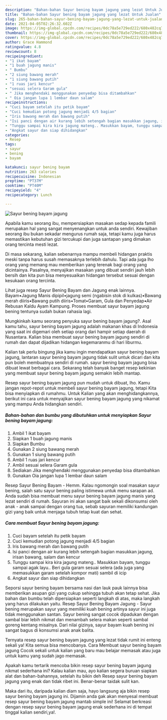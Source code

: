 ```yaml
---
description: "Bahan-bahan Sayur bening bayam jagung yang lezat Untuk Jualan"
title: "Bahan-bahan Sayur bening bayam jagung yang lezat Untuk Jualan"
slug: 265-bahan-bahan-sayur-bening-bayam-jagung-yang-lezat-untuk-jualan
date: 2021-04-05T02:26:32.602Z
image: https://img-global.cpcdn.com/recipes/0dc78a5e729ed222/680x482cq70/sayur-bening-bayam-jagung-foto-resep-utama.jpg
thumbnail: https://img-global.cpcdn.com/recipes/0dc78a5e729ed222/680x482cq70/sayur-bening-bayam-jagung-foto-resep-utama.jpg
cover: https://img-global.cpcdn.com/recipes/0dc78a5e729ed222/680x482cq70/sayur-bening-bayam-jagung-foto-resep-utama.jpg
author: Grace Hammond
ratingvalue: 4.8
reviewcount: 8
recipeingredient:
- "1 ikat bayam"
- "1 buah jagung manis"
- " Bumbu"
- "2 siung bawang merah"
- "1 siung bawang putih"
- "1 ruas jari kencur"
- "sesuai selera Garam gula"
- " Jika menghendaki menggunakan penyedap bisa ditambahkan"
- " Oia jangan lupa 1 lembar daun salam"
recipeinstructions:
- "Cuci bayam setelah itu petik bayam"
- "Cuci kemudian potong jagung menjadi 4/5 bagian"
- "Iris bawang merah dan bawang putih"
- "Isi panci dengan air kurang lebih setengah bagian masukkan jagung, irisan bawang, salam dan kencur"
- "Tunggu sampai kira kira jagung mateng.. Masukkan bayam, tunggu sampai agak layu.. Beri gula garam sesuai selera (ada juga yang memasukkan garam setelah kompor mati) sambil di icip"
- "Angkat sayur dan siap dihidangkan"
categories:
- Resep
tags:
- sayur
- bening
- bayam

katakunci: sayur bening bayam 
nutrition: 263 calories
recipecuisine: Indonesian
preptime: "PT37M"
cooktime: "PT40M"
recipeyield: "4"
recipecategory: Lunch

---
```



![Sayur bening bayam jagung](https://img-global.cpcdn.com/recipes/0dc78a5e729ed222/680x482cq70/sayur-bening-bayam-jagung-foto-resep-utama.jpg)

Apabila kamu seorang ibu, mempersiapkan masakan sedap kepada famili merupakan hal yang sangat menyenangkan untuk anda sendiri. Kewajiban seorang ibu bukan sekadar mengurus rumah saja, tetapi kamu juga harus memastikan kebutuhan gizi tercukupi dan juga santapan yang dimakan orang tercinta mesti lezat.

Di masa  sekarang, kalian sebenarnya mampu membeli hidangan praktis meski tanpa harus susah memasaknya terlebih dahulu. Tapi ada juga lho orang yang memang mau memberikan yang terenak bagi orang yang dicintainya. Pasalnya, menyajikan masakan yang dibuat sendiri jauh lebih bersih dan kita pun bisa menyesuaikan hidangan tersebut sesuai dengan kesukaan orang tercinta. 

Lihat juga resep Sayur Bening Bayam dan Jagung enak lainnya. Bayam•Jagung Manis dipipil•jagung semi (ngabisin stok di kulkas)•Bawang merah diiris•Bawang putih diiris•Tomat•Garam, Gula dan Penyedap•Air Rebusan Kaldu Ayam Kampung. Proses membuat sayur bayam jagung bening tentunya sudah bukan rahasia lagi.

Mungkinkah kamu seorang penyuka sayur bening bayam jagung?. Asal kamu tahu, sayur bening bayam jagung adalah makanan khas di Indonesia yang saat ini digemari oleh setiap orang dari hampir setiap daerah di Nusantara. Kalian bisa membuat sayur bening bayam jagung sendiri di rumah dan dapat dijadikan hidangan kegemaranmu di hari liburmu.

Kalian tak perlu bingung jika kamu ingin mendapatkan sayur bening bayam jagung, lantaran sayur bening bayam jagung tidak sulit untuk dicari dan kita pun boleh membuatnya sendiri di rumah. sayur bening bayam jagung bisa dibuat lewat berbagai cara. Sekarang telah banyak banget resep kekinian yang membuat sayur bening bayam jagung semakin lebih mantap.

Resep sayur bening bayam jagung pun mudah untuk dibuat, lho. Kamu jangan repot-repot untuk membeli sayur bening bayam jagung, tetapi Kita bisa menyiapkan di rumahmu. Untuk Kalian yang akan menghidangkannya, berikut ini cara untuk menyajikan sayur bening bayam jagung yang nikamat yang mampu Anda hidangkan sendiri.

<!--inarticleads1-->

##### Bahan-bahan dan bumbu yang dibutuhkan untuk menyiapkan Sayur bening bayam jagung:

1. Ambil 1 ikat bayam
1. Siapkan 1 buah jagung manis
1. Siapkan  Bumbu
1. Gunakan 2 siung bawang merah
1. Gunakan 1 siung bawang putih
1. Ambil 1 ruas jari kencur
1. Ambil sesuai selera Garam gula
1. Sediakan  Jika menghendaki menggunakan penyedap bisa ditambahkan
1. Gunakan  Oia jangan lupa 1 lembar daun salam


Resep Sayur Bening Bayam - Hemm. Kalau ngomongin soal masakan sayur bening, salah satu sayur bening paling istimewa untuk menu sarapan ad. Anda sudah bisa membuat menu sayur bening bayam jagung manis yang lezat sendiri di rumah. Sayuran ini akan sangat baik sekali dikonsumsi oleh anak - anak sampai dengan orang tua, sebab sayuran memiliki kandungan gizi yang baik untuk menjaga tubuh tetap kuat dan sehat. 

<!--inarticleads2-->

##### Cara membuat Sayur bening bayam jagung:

1. Cuci bayam setelah itu petik bayam
1. Cuci kemudian potong jagung menjadi 4/5 bagian
1. Iris bawang merah dan bawang putih
1. Isi panci dengan air kurang lebih setengah bagian masukkan jagung, irisan bawang, salam dan kencur
1. Tunggu sampai kira kira jagung mateng.. Masukkan bayam, tunggu sampai agak layu.. Beri gula garam sesuai selera (ada juga yang memasukkan garam setelah kompor mati) sambil di icip
1. Angkat sayur dan siap dihidangkan


Seporsi sayur bening bayam bersama nasi dan lauk pauk lainnya bisa memberikan asupan gizi yang cukup sehingga tubuh akan tetap sehat. Jika bahan dan bumbu telah dipersiapkan seperti langkah di atas, maka langkah yang harus dilakukan yaitu. Resep Sayur Bening Bayam Jagung - Sayur bening merupakan sayur yang memiliki kuah bening artinya sayur ini juga tidak menggunakan santan. Sayur bening sangat cocok dipadukan dengan sambal biar lebih nikmat dan menambah selera makan seperti sambal goreng kentang misalnya. Dari nilai gizinya, sayur bayam kuah bening ini sangat bagus di konsumsi anak anak balita. 

Ternyata resep sayur bening bayam jagung yang lezat tidak rumit ini enteng sekali ya! Kita semua bisa mencobanya. Cara Membuat sayur bening bayam jagung Cocok sekali untuk kalian yang baru mau belajar memasak atau juga untuk kamu yang sudah jago memasak.

Apakah kamu tertarik mencoba bikin resep sayur bening bayam jagung nikmat sederhana ini? Kalau kalian mau, ayo kalian segera buruan siapkan alat dan bahan-bahannya, setelah itu bikin deh Resep sayur bening bayam jagung yang enak dan tidak ribet ini. Benar-benar taidak sulit kan. 

Maka dari itu, daripada kalian diam saja, hayo langsung aja bikin resep sayur bening bayam jagung ini. Dijamin anda gak akan menyesal membuat resep sayur bening bayam jagung mantab simple ini! Selamat berkreasi dengan resep sayur bening bayam jagung enak sederhana ini di tempat tinggal kalian sendiri,ya!.

